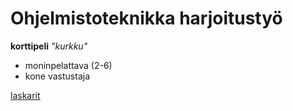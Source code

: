 # Ohjelmistoteknikka harjoitustyö

**korttipeli** *"kurkku"*
- moninpelattava (2-6)
- kone vastustaja


[laskarit](https://github.com/OGesko/Ohjelmistotekniikka/tree/main/laskarit)
